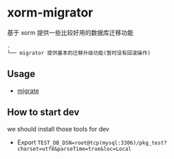 # xorm-migrator

基于 xorm 提供一些比较好用的数据库迁移功能

```
.
└── migrator 提供基本的迁移升级功能(暂时没有回滚操作)
```

## Usage

- [migrate](example/main.go)

## How to start dev

we should install those tools for dev

- Export `TEST_DB_DSN=root@tcp(mysql:3306)/pkg_test?charset=utf8&parseTime=true&loc=Local`
